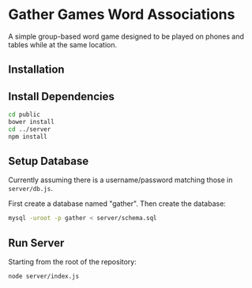# Gather Games Word Associations

A simple group-based word game designed to be played on phones and tables while
at the same location.


## Installation

## Install Dependencies

```bash
cd public
bower install
cd ../server
npm install
```

## Setup Database

Currently assuming there is a username/password matching those in `server/db.js`.

First create a database named "gather".  Then create the database:

```bash
mysql -uroot -p gather < server/schema.sql
```


## Run Server

Starting from the root of the repository:

```bash
node server/index.js
```

